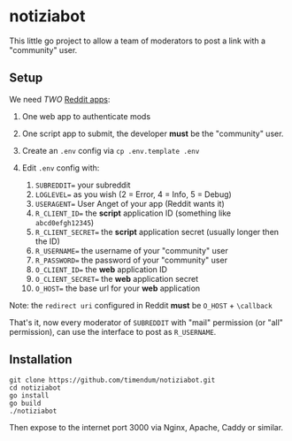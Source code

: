 # notiziabot

This little go project to allow a team of moderators to post a link with a "community" user.

## Setup

We need *TWO* [Reddit apps](https://www.reddit.com/prefs/apps):

1. One web app to authenticate mods
1. One script app to submit, the developer **must** be the "community" user.

1. Create an `.env` config via `cp .env.template .env`
1. Edit `.env` config with:
   1. `SUBREDDIT=` your subreddit
   1. `LOGLEVEL=` as you wish (2 = Error, 4 = Info, 5 = Debug)
   1. `USERAGENT=` User Anget of your app (Reddit wants it)
   1. `R_CLIENT_ID=` the **script** application ID (something like `abcd0efgh12345`)
   1. `R_CLIENT_SECRET=` the **script** application secret (usually longer then the ID)
   1. `R_USERNAME=` the username of your "community" user
   1. `R_PASSWORD=` the password of your "community" user
   1. `O_CLIENT_ID=` the **web** application ID
   1. `O_CLIENT_SECRET=` the **web** application secret
   1. `O_HOST=` the base url for your **web** application

Note: the `redirect uri` configured in Reddit **must** be `O_HOST` + `\callback`

That's it,
now every moderator of `SUBREDDIT`
with "mail" permission (or "all" permission),
can use the interface to post as `R_USERNAME`.

## Installation

    git clone https://github.com/timendum/notiziabot.git
    cd notiziabot
    go install
    go build
    ./notiziabot

Then expose to the internet port 3000 via Nginx, Apache, Caddy or similar.